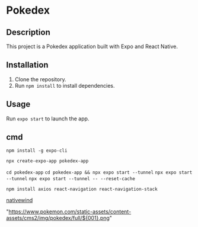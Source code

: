 # Pokedex

## Description
This project is a Pokedex application built with Expo and React Native.
## Installation
1. Clone the repository.
2. Run `npm install` to install dependencies.
## Usage
Run `expo start` to launch the app.

## cmd
```npm install -g expo-cli```

```npx create-expo-app pokedex-app```

```cd pokedex-app```
```cd pokedex-app && npx expo start --tunnel```
```npx expo start --tunnel```
```npx expo start --tunnel -- --reset-cache```

```npm install axios react-navigation react-navigation-stack```

[nativewind](https://www.nativewind.dev/quick-starts/create-react-native-app)

"https://www.pokemon.com/static-assets/content-assets/cms2/img/pokedex/full/${001}.png"

<!-- v3 -->
